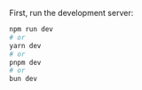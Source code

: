 

First, run the development server:

```bash
npm run dev
# or
yarn dev
# or
pnpm dev
# or
bun dev
```



